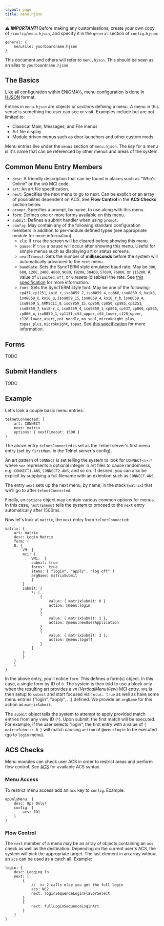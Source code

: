 ```yaml
---
layout: page
title: menu.hjson
---
```

:warning: ***IMPORTANT!*** Before making any customisations, create your own copy of `/config/menu.hjson`, and specify it in the `general` section of `config.hjson`:

````hjson
general: {
    menuFile: yourboardname.hjson
}
````
This document and others will refer to `menu.hjson`. This should be seen as an alias to `yourboardname.hjson`

## The Basics
Like all configuration within ENiGMA½, menu configuration is done in [HJSON](https://hjson.org/) format.

Entries in `menu.hjson` are objects or _sections_ defining a menu. A menu in this sense is something the user can see or visit. Examples include but are not limited to:

* Classical Main, Messages, and File menus
* Art file display
* Module driven menus such as door launchers and other custom mods

Menu entries live under the `menus` section of `menu.hjson`. The *key* for a menu is it's name that can be referenced by other menus and areas of the system.

## Common Menu Entry Members
* `desc`: A friendly description that can be found in places such as "Who's Online" or the `%MD` MCI code.
* `art`: An art file specification.
* `next`: Specifies the next menu to go to next. Can be explicit or an array of possibilites dependent on ACS. See **Flow Control** in the **ACS Checks** section below.
* `prompt`: Specifies a prompt, by name, to use along with this menu.
* `form`: Defines one or more forms available on this menu.
* `submit`: Defines a submit handler when using `prompt`.
* `config`: May contain any of the following standard configuration members in addition to per-module defined types (see appropriate module for more information):
    * `cls`: If `true` the screen will be cleared before showing this menu.
    * `pause`: If `true` a pause will occur after showing this menu. Useful for simple menus such as displaying art or status screens.
    * `nextTimeout`: Sets the number of **milliseconds** before the system will automatically advanced to the `next` menu.
    * `baudRate`: Sets the SyncTERM style emulated baud rate. May be `300`, `600`, `1200`, `2400`, `4800`, `9600`, `19200`, `38400`, `57600`, `76800`, or `115200`. A value of `ulimited`, `off`, or `0` resets (disables) the rate.  See [this specification](https://github.com/protomouse/synchronet/blob/master/src/conio/cterm.txt) for more information.
    * `font`: Sets the SyncTERM style font. May be one of the following: `cp437`, `cp1251`, `koi8_r`,  `iso8859_2`, `iso8859_4`, `cp866`, `iso8859_9`, `haik8`, `iso8859_8`, `koi8_u`, `iso8859_15`, `iso8859_4`, `koi8_r_b`, `iso8859_4`, `iso8859_5`, `ARMSCII_8`, `iso8859_15`, `cp850`, `cp850`, `cp885`, `cp1251`, `iso8859_7`, `koi8-r_c`, `iso8859_4`, `iso8859_1`, `cp866`, `cp437`, `cp866`, `cp885`, `cp866_u`, `iso8859_1`, `cp1131`, `c64_upper`, `c64_lower`, `c128_upper`, `c128_lower`, `atari`, `pot_noodle`, `mo_soul`, `microknight_plus`, `topaz_plus`, `microknight`, `topaz`. See [this specification](https://github.com/protomouse/synchronet/blob/master/src/conio/cterm.txt) for more information.

## Forms
TODO

## Submit Handlers
TODO

## Example
Let's look a couple basic menu entries:

```hjson
telnetConnected: {
    art: CONNECT
    next: matrix
    options: { nextTimeout: 1500 }
}
```

The above entry `telnetConnected` is set as the Telnet server's first menu entry (set by `firstMenu` in the Telnet server's config).

An art pattern of `CONNECT` is set telling the system to look for `CONNECT<n>.*` where `<n>` represents a optional integer in art files to cause randomness, e.g. `CONNECT1.ANS`, `CONNECT2.ANS`, and so on. If desired, you can also be explicit by supplying a full filename with an extention such as `CONNECT.ANS`.

The entry `next` sets up the next menu, by name, in the stack (`matrix`) that we'll go to after `telnetConnected`.

Finally, an `options` object may contain various common options for menus. In this case, `nextTimeout` tells the system to proceed to the `next` entry automatically after 1500ms.

Now let's look at `matrix`, the `next` entry from `telnetConnected`:

```hjson
matrix: {
    art: matrix
    desc: Login Matrix
    form: {
    0: {
        VM: {
        mci: {
            VM1:  {
            submit: true
            focus:  true            
            items: [ "login", "apply", "log off" ]
            argName: matrixSubmit
            }
        }
        submit: {
            *: [
                {
                    value: { matrixSubmit: 0 }
                    action: @menu:login
                }
                {
                    value: { matrixSubmit: 1 },
                    action: @menu:newUserApplication
                }
                {
                    value: { matrixSubmit: 2 },
                    action: @menu:logoff
                }
            ]
        }
        }
    }
    }
}
```

In the above entry, you'll notice `form`. This defines a form(s) object. In this case, a single form 
by ID of `0`. The system is then told to use a block only when the resulting art provides a `VM` 
(*VerticalMenuView*) MCI entry. `VM1` is then setup to `submit` and start focused via `focus: true` 
as well as have some menu entries ("login", "apply", ...) defined. We provide an `argName` for this 
action as `matrixSubmit`.

The `submit` object tells the system to attempt to apply provided match entries from any view ID (`*`).
 Upon submit, the first match will be executed. For example, if the user selects "login", the first entry 
 with a value of `{ matrixSubmit: 0 }` will match causing `action` of `@menu:login` to be executed (go 
 to `login` menu).

## ACS Checks
Menu modules can check user ACS in order to restrict areas and perform flow control. See [ACS](acs.md) for available ACS syntax.

### Menu Access
To restrict menu access add an `acs` key to `config`. Example:
```
opOnlyMenu: {
    desc: Ops Only!
    config: {
        acs: ID1
    }
}
```

### Flow Control
The `next` member of a menu may be an array of objects containing an `acs` check as well as the destination. Depending on the current user's ACS, the system will pick the appropriate target. The last element in an array without an `acs` can be used as a catch all. Example:
```
login: {
    desc: Logging In
    next: [
        {
            //	>= 2 calls else you get the full login
            acs: NC2
            next: loginSequenceLoginFlavorSelect
        }
        {
            next: fullLoginSequenceLoginArt
        }
    ]
}
```